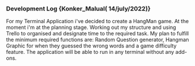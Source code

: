 ### Development Log {Konker_Malual( 14/july/2022)}


For my Terminal Application i've decided to create a HangMan game. At the moment i'm at the planning stage. Working out my structure and using Trello to organised and designate time to the required task. My plan to fulfill the minimum required functions are: 
Random Question generator, Hangman Graphic for when they guessed the wrong words and a game difficulty feature. The application will be able to run in any terminal without any add-ons.  